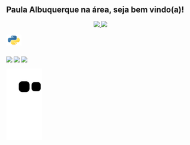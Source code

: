 ## Paula Albuquerque na área, seja bem vindo(a)!
<div align="center">
  <a href="https://github.com/paullaallbuquerque">
  <img height="150em" src="https://github-readme-stats.vercel.app/api?username=paullaallbuquerque&show_icons=true&theme=dracula&include_all_commits=true&count_private=true"/>
  <img height="140em" src="https://github-readme-stats.vercel.app/api/top-langs/?username=paullaallbuquerque&layout=compact&langs_count=7&theme=dracula"/>
</div>
<div style="display: inline_block"><br>
  <img align="center" alt="Rafa-Python" height="30" width="40" src="https://raw.githubusercontent.com/devicons/devicon/master/icons/python/python-original.svg">
</div>
  
  ##
 
<div> 
  <a href="https://www.linkedin.com/in/paula-albuquerque-137a8545/" target="_blank"><img src="https://img.shields.io/badge/-Linkedin-critical" target="_blank"></a> 
  <a href="https://www.kaggle.com/paulaalbuquerque" target="_blank"><img src="https://img.shields.io/badge/-kaggle-lightgrey" target="_blank"></a> 
  <a href="https://whats.link/paullaallbuquerque" target="_blank"><img src="https://img.shields.io/badge/-whatsapp-critical" target="_blank"></a> 
  
  
  
  
  ![Snake animation](https://github.com/rafaballerini/rafaballerini/blob/output/github-contribution-grid-snake.svg)
 
</div>



